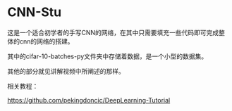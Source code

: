 # CNN-Stu
这是一个适合初学者的手写CNN的网络，在其中只需要填充一些代码即可完成整体的cnn的网络的搭建。

其中的cifar-10-batches-py文件夹中存储着数据，是一个小型的数据集。

其他的部分就见讲解视频中所阐述的那样。

相关教程：

https://github.com/pekingdoncic/DeepLearning-Tutorial
